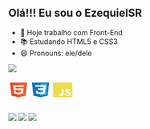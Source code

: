 ## Olá!!! Eu sou o EzequielSR 

- 🔭 Hoje trabalho com Front-End
- 📚 Estudando HTML5 e CSS3
- 😄 Pronouns: ele/dele
 <picture>
  <source
    srcset="https://github-readme-stats.vercel.app/api?username=EzequielSR&show_icons=true&theme=tokyonight"
    media="(prefers-color-scheme: dark)"
  />
  <source
    srcset="https://github-readme-stats.vercel.app/api?username=EzequielSR&show_icons=true"
    media="(prefers-color-scheme: light), (prefers-color-scheme: no-preference)"
  />
  <img src="https://github-readme-stats.vercel.app/api?username=EzequielSR&show_icons=true" >
</picture>

<div style="display: inline_block"><br>
  <img align="center" alt="EzequielSR-HTML" height="30" width="40" src="https://raw.githubusercontent.com/devicons/devicon/master/icons/html5/html5-original.svg">
  <img align="center" alt="EzequielSr-CSS" height="30" width="40" src="https://raw.githubusercontent.com/devicons/devicon/master/icons/css3/css3-original.svg">
  <img align="center" alt="Rafa-Js" height="30" width="40" src="https://raw.githubusercontent.com/devicons/devicon/master/icons/javascript/javascript-plain.svg">
</div>
 <br>
<div> 

  <a href="insta" target="_blank"><img src="https://img.shields.io/badge/-Instagram-%23E4405F?style=for-the-badge&logo=instagram&logoColor=white" target="_blank"></a>
  <a href = "email"><img src="https://img.shields.io/badge/-Gmail-%23333?style=for-the-badge&logo=gmail&logoColor=white" target="_blank"></a>
  <a href="linkedin" target="_blank"><img src="https://img.shields.io/badge/-LinkedIn-%230077B5?style=for-the-badge&logo=linkedin&logoColor=white" target="_blank"></a>
  </div>
